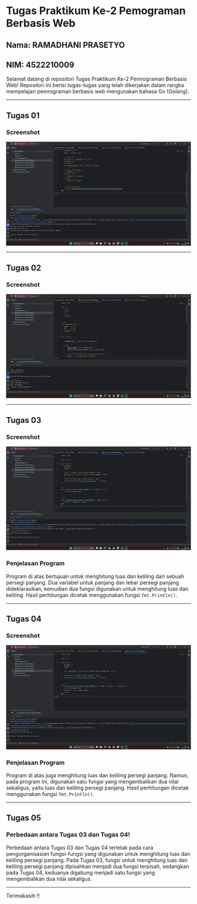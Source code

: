 # Tugas Praktikum Ke-2 Pemograman Berbasis Web

## Nama: RAMADHANI PRASETYO
## NIM: 4522210009

Selamat datang di repositori Tugas Praktikum Ke-2 Pemrograman Berbasis Web! Repositori ini berisi tugas-tugas yang telah dikerjakan dalam rangka mempelajari pemrograman berbasis web mengunakan bahasa Go (Golang).

---

## Tugas 01 
### Screenshot
![Tugas 01](Screenshot-PBW01.png)

---

## Tugas 02 
### Screenshot
![Tugas 02](Screenshot-PBW02.png)

---

## Tugas 03 
### Screenshot
![Tugas 03](Screenshot-PBW03.png)

### Penjelasan Program
Program di atas bertujuan untuk menghitung luas dan keliling dari sebuah persegi panjang. Dua variabel untuk panjang dan lebar persegi panjang dideklarasikan, kemudian dua fungsi digunakan untuk menghitung luas dan keliling. Hasil perhitungan dicetak menggunakan fungsi `fmt.Println()`.

---

## Tugas 04 
### Screenshot
![Tugas 04](Screenshot-PBW04.png)

### Penjelasan Program
Program di atas juga menghitung luas dan keliling persegi panjang. Namun, pada program ini, digunakan satu fungsi yang mengembalikan dua nilai sekaligus, yaitu luas dan keliling persegi panjang. Hasil perhitungan dicetak menggunakan fungsi `fmt.Println()`.

---

## Tugas 05
### Perbedaan antara Tugas 03 dan Tugas 04!
Perbedaan antara Tugas 03 dan Tugas 04 terletak pada cara pengorganisasian fungsi-fungsi yang digunakan untuk menghitung luas dan keliling persegi panjang. Pada Tugas 03, fungsi untuk menghitung luas dan keliling persegi panjang dipisahkan menjadi dua fungsi terpisah, sedangkan pada Tugas 04, keduanya digabung menjadi satu fungsi yang mengembalikan dua nilai sekaligus.

---

Terimakasih !!
